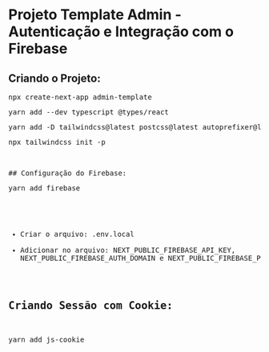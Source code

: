 # Projeto Template Admin - Autenticação e Integração com o Firebase

## Criando o Projeto:
<pre>npx create-next-app admin-template</pre>
<pre>yarn add --dev typescript @types/react</pre>
<pre>yarn add -D tailwindcss@latest postcss@latest autoprefixer@latest</pre>
<pre>npx tailwindcss init -p</p>

## Configuração do Firebase:
<pre>yarn add firebase</pre>
- Criar o arquivo: .env.local
- Adicionar no arquivo: NEXT_PUBLIC_FIREBASE_API_KEY, NEXT_PUBLIC_FIREBASE_AUTH_DOMAIN e NEXT_PUBLIC_FIREBASE_PROJECT_ID

## Criando Sessão com Cookie:
<pre>yarn add js-cookie</pre>
